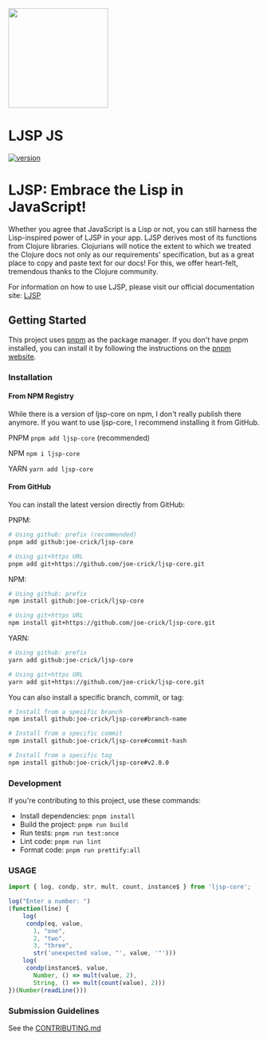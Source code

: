<img src="https://ljsp-docs.vercel.app/img/logo.svg" width="200" height="200"/>

# LJSP JS

[![version][version-badge]][changelog]

[changelog]: CHANGELOG.md
[version-badge]: https://img.shields.io/badge/version-2.0.0-blue.svg

# LJSP: Embrace the Lisp in JavaScript!
Whether you agree that JavaScript is a Lisp or not, you can still harness the Lisp-inspired power of LJSP in your app. LJSP derives most of its functions from Clojure libraries. Clojurians will notice the extent to which we treated the Clojure docs not only as our requirements' specification, but as a great place to copy and paste text for our docs! For this, we offer heart-felt, tremendous thanks to the Clojure community.

For information on how to use LJSP, please visit our official documentation site:
[LJSP](https://ljsp-docs.vercel.app/)

## Getting Started

This project uses [pnpm](https://pnpm.io/) as the package manager. If you don't have pnpm installed, you can install it by following the instructions on the [pnpm website](https://pnpm.io/installation).

### Installation

#### From NPM Registry

While there is a version of ljsp-core on npm, I don't really publish there anymore. If you want to use ljsp-core, I recommend installing it from GitHub.

PNPM `pnpm add ljsp-core` (recommended)

NPM `npm i ljsp-core`

YARN `yarn add ljsp-core`

#### From GitHub

You can install the latest version directly from GitHub:

PNPM:
```bash
# Using github: prefix (recommended)
pnpm add github:joe-crick/ljsp-core

# Using git+https URL
pnpm add git+https://github.com/joe-crick/ljsp-core.git
```

NPM:
```bash
# Using github: prefix
npm install github:joe-crick/ljsp-core

# Using git+https URL
npm install git+https://github.com/joe-crick/ljsp-core.git
```

YARN:
```bash
# Using github: prefix
yarn add github:joe-crick/ljsp-core

# Using git+https URL
yarn add git+https://github.com/joe-crick/ljsp-core.git
```

You can also install a specific branch, commit, or tag:

```bash
# Install from a specific branch
npm install github:joe-crick/ljsp-core#branch-name

# Install from a specific commit
npm install github:joe-crick/ljsp-core#commit-hash

# Install from a specific tag
npm install github:joe-crick/ljsp-core#v2.0.0
```

### Development

If you're contributing to this project, use these commands:

- Install dependencies: `pnpm install`
- Build the project: `pnpm run build`
- Run tests: `pnpm run test:once`
- Lint code: `pnpm run lint`
- Format code: `pnpm run prettify:all`

### USAGE

```javascript
import { log, condp, str, mult, count, instance$ } from 'ljsp-core';

log("Enter a number: ")
(function(line) {
    log(
     condp(eq, value,
       1, "one",
       2, "two",
       3, "three",
       str('unexpected value, "', value, '"')))
    log(
     condp(instance$, value,
       Number, () => mult(value, 2),
       String, () => mult(count(value), 2)))
})(Number(readLine()))
```

### Submission Guidelines

See the [CONTRIBUTING.md](CONTRIBUTING.md)

[semantic-versioning]: https://semver.org/spec/v2.0.0.html
[conventional-commits]: https://www.conventionalcommits.org/en/v1.0.0/
